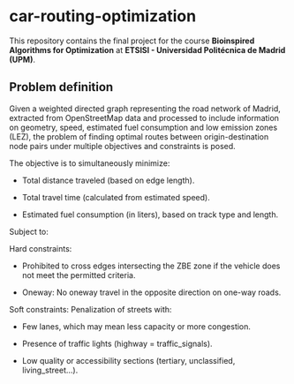 # car-routing-optimization
This repository contains the final project for the course **Bioinspired Algorithms for Optimization** at **ETSISI - Universidad Politécnica de Madrid (UPM)**.

## Problem definition
Given a weighted directed graph representing the road network of Madrid, extracted from OpenStreetMap data and processed to include information on geometry, speed, estimated fuel consumption and low emission zones (LEZ), the problem of finding optimal routes between origin-destination node pairs under multiple objectives and constraints is posed.

The objective is to simultaneously minimize:

* Total distance traveled (based on edge length).

* Total travel time (calculated from estimated speed).

* Estimated fuel consumption (in liters), based on track type and length.

Subject to:

Hard constraints:
* Prohibited to cross edges intersecting the ZBE zone if the vehicle does not meet the permitted criteria.

* Oneway: No oneway travel in the opposite direction on one-way roads.

Soft constraints:
Penalization of streets with:

* Few lanes, which may mean less capacity or more congestion.

* Presence of traffic lights (highway = traffic_signals).

* Low quality or accessibility sections (tertiary, unclassified, living_street...).
